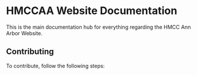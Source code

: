 # HMCCAA Website Documentation

This is the main documentation hub for everything regarding the HMCC Ann Arbor Website.

## Contributing

To contribute, follow the following steps:
